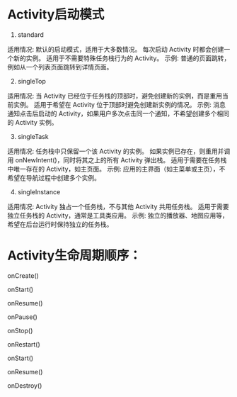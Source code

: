 #  Activity启动模式
1. standard

适用情况:
默认的启动模式，适用于大多数情况。
每次启动 Activity 时都会创建一个新的实例。
适用于不需要特殊任务栈行为的 Activity。
示例:
普通的页面跳转，例如从一个列表页面跳转到详情页面。

2. singleTop

适用情况:
当 Activity 已经位于任务栈的顶部时，避免创建新的实例，而是重用当前实例。
适用于希望在 Activity 位于顶部时避免创建新实例的情况。
示例:
消息通知点击后启动的 Activity，如果用户多次点击同一个通知，不希望创建多个相同的 Activity 实例。

3. singleTask

适用情况:
任务栈中只保留一个该 Activity 的实例。
如果实例已存在，则重用并调用 onNewIntent()，同时将其之上的所有 Activity 弹出栈。
适用于需要在任务栈中唯一存在的 Activity，如主页面。
示例:
应用的主界面（如主菜单或主页），不希望在导航过程中创建多个实例。

4. singleInstance

适用情况:
Activity 独占一个任务栈，不与其他 Activity 共用任务栈。
适用于需要独立任务栈的 Activity，通常是工具类应用。
示例:
独立的播放器、地图应用等，希望在后台运行时保持独立的任务栈。

# Activity生命周期顺序：

onCreate()

onStart()

onResume()

onPause()

onStop()

onRestart()

onStart()

onResume()

onDestroy()
